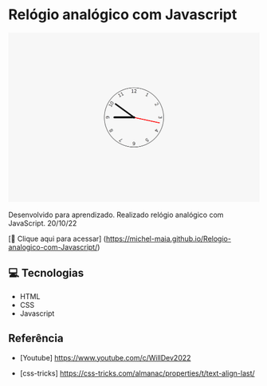 # Relógio analógico com Javascript

![preview](./.github/preview.png)


Desenvolvido para aprendizado. Realizado relógio analógico com JavaScript. 20/10/22


[🔗 Clique aqui para acessar] (https://michel-maia.github.io/Relogio-analogico-com-Javascript/)


## 💻 Tecnologias

- HTML
- CSS
- Javascript


## Referência

- [Youtube] https://www.youtube.com/c/WillDev2022

- [css-tricks] https://css-tricks.com/almanac/properties/t/text-align-last/


